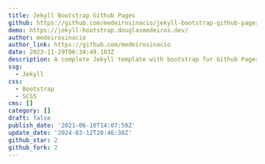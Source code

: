 ```yaml
---
title: Jekyll Bootstrap Github Pages
github: https://github.com/medeirosinacio/jekyll-bootstrap-github-pages
demo: https://jekyll-bootstrap.douglasmedeiros.dev/
author: medeirosinacio
author_link: https://github.com/medeirosinacio
date: 2023-11-29T06:34:49.103Z
description: A complete Jekyll template with bootstrap for Github Pages!
ssg:
  - Jekyll
css:
  - Bootstrap
  - SCSS
cms: []
category: []
draft: false
publish_date: '2021-06-10T14:07:50Z'
update_date: '2024-03-12T20:46:38Z'
github_star: 2
github_fork: 2
---
```

